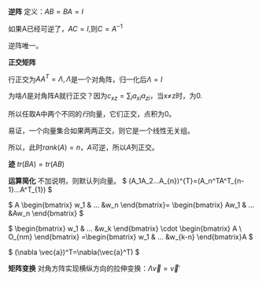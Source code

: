 

**逆阵**
定义：$AB=BA=I$

如果A已经可逆了，$AC=I$,则$C=A^{-1}$

逆阵唯一。

**正交矩阵**


行正交为$AA^T=\Lambda,\Lambda$是一个对角阵，归一化后$\Lambda=I$

为啥$\Lambda$是对角阵A就行正交？因为$c_{xz}=\sum_{i}a_{xi}a_{zi}$，当x≠z时，为0.

所以任取A中两个不同的*行*向量，它们正交，点积为0。

易证，一个向量集合如果两两正交，则它是一个线性无关组。

所以，此时$rank(A)=n$，$A$可逆，所以$A$列正交。


**迹**
$tr(BA)=tr(AB)$

**运算简化**
不加说明，则默认列向量。
$
(A_1A_2...A_{n})^{T}=(A_n^TA^T_{n-1}...A^T_{1})
$

$
A
\begin{bmatrix}
w_1 & ... &w_n
\end{bmatrix}=
\begin{bmatrix}
Aw_1 & ... &Aw_n
\end{bmatrix}
$

$
\begin{bmatrix}
w_1 & ... &w_k
\end{bmatrix}
\cdot \begin{bmatrix}
A \\ O_{nm}
\end{bmatrix}
=\begin{bmatrix}
w_1 & ... &w_{k-n}
\end{bmatrix}A
$

$
(\nabla \vec{a})^T=\nabla(\vec{a}^T)
$


**矩阵变换**
对角方阵实现横纵方向的拉伸变换：$\Lambda \vec{v}=\vec{v}'$
